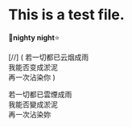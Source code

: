 # This is a test file.

🌙**nighty night**⭐

[//] (
若一切都已云烟成雨  
我能否变成淤泥  
再一次沾染你  )

若一切都已雲煙成雨  
我能否變成淤泥  
再一次沾染妳  

